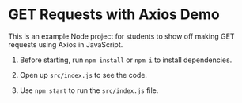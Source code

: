 # GET Requests with Axios Demo

This is an example Node project for students to show off making GET requests using Axios in JavaScript.

1. Before starting, run `npm install` or `npm i` to install dependencies.

2. Open up `src/index.js` to see the code.

3. Use `npm start` to run the `src/index.js` file.
